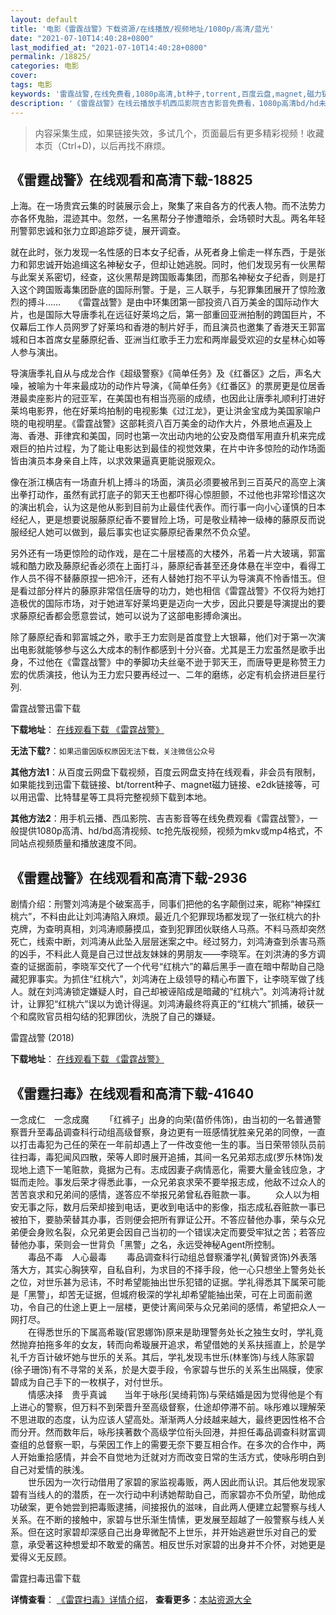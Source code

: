 ```yaml
---
layout: default
title: '电影《雷霆战警》下载资源/在线播放/视频地址/1080p/高清/蓝光'
date: "2021-07-10T14:40:28+0800"
last_modified_at: "2021-07-10T14:40:28+0800"
permalink: /18825/
categories: 电影
cover:
tags: 电影
keywords: '雷霆战警,在线免费看,1080p高清,bt种子,torrent,百度云盘,magnet,磁力链,迅雷下载资源'
description: '《雷霆战警》在线云播放手机西瓜影院吉吉影音免费看，1080p高清bd/hd未删减完整版和tc抢先枪版，mkv/mp4格式，附带bt/torrent种子、magnet/磁力链、百度云盘、网盘资源迅雷下载链接'
---
```


>内容采集生成，如果链接失效，多试几个，页面最后有更多精彩视频！收藏本页（Ctrl+D)，以后再找不麻烦。


## 《雷霆战警》在线观看和高清下载-18825

上海。在一场贵宾云集的时装展示会上，聚集了来自各方的代表人物。而不法势力亦各怀鬼胎，混迹其中。忽然，一名黑帮分子惨遭暗杀，会场顿时大乱。两名年轻刑警郭忠诚和张力立即追踪歹徒，展开调查。</p>就在此时，张力发现一名性感的日本女子纪香，从死者身上偷走一样东西，于是张力和郭忠诚开始追缉这名神秘女子，但却让她逃脱。同时，他们发现另有一伙黑帮与此案关系密切，经查，这伙黑帮是跨国贩毒集团，而那名神秘女子纪香，则是打入这个跨国贩毒集团卧底的国际刑警。于是，三人联手，与犯罪集团展开了惊险激烈的搏斗……　　《雷霆战警》是由中环集团第一部投资八百万美金的国际动作大片，也是国际大导唐季礼在远征好莱坞之后，第一部重回亚洲拍制的跨国巨片，不仅幕后工作人员网罗了好莱坞和香港的制片好手，而且演员也邀集了香港天王郭富城和日本首席女星藤原纪香、亚洲当红歌手王力宏和两岸最受欢迎的女星林心如等人参与演出。</p>导演唐季礼自从与成龙合作《超级警察》《简单任务》及《红番区》之后，声名大噪，被喻为十年来最成功的动作片导演，《简单任务》《红番区》的票房更是位居香港最卖座影片的冠亚军，在美国也有相当亮丽的成绩，也因此让唐季礼顺利打进好莱坞电影界，他在好莱坞拍制的电视影集《过江龙》，更让洪金宝成为美国家喻户晓的电视明星。《雷霆战警》这部耗资八百万美金的动作大片，外景地点遍及上海、香港、菲律宾和美国，同时也第一次出动内地的公安及商借军用直升机来完成艰巨的拍片过程，为了能让电影达到最佳的视觉效果，在片中许多惊险的动作场面皆由演员本身亲自上阵，以求效果逼真更能说服观众。</p>像在浙江横店有一场直升机上搏斗的场面，演员必须要被吊到三百英尺的高空上演出拳打动作，虽然有武打底子的郭天王也都吓得心惊胆颤，不过他也非常珍惜这次的演出机会，认为这是他从影到目前为止最佳代表作。而行事一向小心谨慎的日本经纪人，更是想要说服藤原纪香不要冒险上场，可是敬业精神一级棒的藤原反而说服经纪人她可以做到，最后事实也证实藤原纪香果然不负众望。</p>另外还有一场更惊险的动作戏，是在二十层楼高的大楼外，吊着一片大玻璃，郭富城和酷力欧及藤原纪香必须在上面打斗，藤原纪香甚至还身体悬在半空中，看得工作人员不得不替藤原捏一把冷汗，还有人替她打抱不平认为导演真不怜香惜玉。但是看过部分样片的藤原非常信任唐导的功力，她也相信《雷霆战警》不仅将为她打造极优的国际市场，对于她进军好莱坞更是迈向一大步，因此只要是导演提出的要求藤原纪香都会愿意尝试，她可以说为了这部电影搏命演出。</p>除了藤原纪香和郭富城之外，歌手王力宏则是首度登上大银幕，他们对于第一次演出电影就能够参与这么大成本的制作都感到十分兴奋。尤其是王力宏虽然是歌手出身，不过他在《雷霆战警》中的拳脚功夫丝毫不逊于郭天王，而唐导更是称赞王力宏的优质演技，他认为王力宏只要再经过一、二年的磨练，必定有机会挤进巨星行列.


雷霆战警迅雷下载

**下载地址**： [在线观看下载 《雷霆战警》](https://www.993dy.com//vod-detail-id-24369.html) 


**无法下载?**：`如果迅雷因版权原因无法下载，关注微信公众号 `

**其他方法1**：从百度云网盘下载视频，百度云网盘支持在线观看，非会员有限制，如果能找到迅雷下载链接、bt/torrent种子、magnet磁力链接、e2dk链接等，可以用迅雷、比特彗星等工具将完整视频下载到本地。

**其他方法2**：用手机云播、西瓜影院、吉吉影音等在线免费观看《雷霆战警》，一般提供1080p高清、hd/bd高清视频、tc抢先版视频，视频为mkv或mp4格式，不同站点视频质量和播放速度不同。


## 《雷霆战警》在线观看和高清下载-2936

剧情介绍：刑警刘鸿涛是个破案高手，同事们把他的名字颠倒过来，昵称“神探红桃六”，不料由此让刘鸿涛陷入麻烦。最近几个犯罪现场都发现了一张红桃六的扑克牌，为查明真相，刘鸿涛顺藤摸瓜，查到犯罪团伙联络人马燕。不料马燕却突然死亡，线索中断，刘鸿涛从此坠入层层迷案之中。经过努力，刘鸿涛查到杀害马燕的凶手，不料此人竟是自己过世战友妹妹的男朋友——李晓军。在刘洪涛的多方调查的证据面前，李晓军交代了一个代号“红桃六”的幕后黑手一直在暗中帮助自己隐藏犯罪事实。为抓住“红桃六”，刘鸿涛在上级领导的精心布置下，让李晓军做了线人。就在刘鸿涛锁定嫌疑人时，自己却被诬陷成是暗藏的“红桃六”。刘鸿涛将计就计，让罪犯“红桃六”误以为诡计得逞。刘鸿涛最终将真正的“红桃六”抓捕，破获一个和腐败官员相勾结的犯罪团伙，洗脱了自己的嫌疑。


雷霆战警 (2018)

**下载地址**： [在线观看下载 《雷霆战警》](https://www.btbtdy.me/btdy/dy12694.html) 


## 《雷霆扫毒》在线观看和高清下载-41640

一念成仁　一念成魔 　　「红裤子」出身的向荣(苗侨伟饰)，由当初的一名普通警察晋升至毒品调查科行动组高级督察，身边更有一班感情犹胜亲兄弟的同僚，一直以打击毒犯为己任的荣在一年前却遇上了一件改变他一生的事。当日荣带领队员前往扫毒，毒犯闻风四散，荣等人即时展开追捕，其间一名兄弟郑志成(罗乐林饰)发现地上遗下一笔赃款，竟据为己有。志成因妻子病情恶化，需要大量金钱应急，才铤而走险。事发后荣才得悉此事，一众兄弟哀求荣不要举报志成，他敌不过众人的苦苦哀求和兄弟间的感情，遂答应不举报兄弟曾私吞赃款一事。 　　众人以为相安无事之际，数月后荣却接到电话，更收到电话中的影像，指志成私吞赃款一事已被拍下，要胁荣替其办事，否则便会把所有罪证公开。不答应替他办事，荣与众兄弟便会身败名裂，众兄弟更会因自己当初的一个错误决定而要受牢狱之苦；若答应替他办事，荣则会一世背负「黑警」之名，永远受神秘Agent所控制。<br />　　毒品不毒　人心最毒 　　毒品调查科行动组总督察潘学礼(黄智贤饰)外表落落大方，其实心胸狭窄，自私自利，为求目的不择手段，他一心只想坐上警务处长之位，对世乐甚为忌讳，不时希望能抽出世乐犯错的证据。学礼得悉其下属荣可能是「黑警」，却苦无证据，但城府极深的学礼却希望能抽出荣，可在上司面前邀功，令自己的仕途上更上一层楼，更使计离间荣与众兄弟间的感情，希望把众人一网打尽。<br />　　在得悉世乐的下属高希璇(官恩娜饰)原来是助理警务处长之独生女时，学礼竟然抛弃拍拖多年的女友，转而向希璇展开追求，希望借她的关系扶摇直上，於是学礼千方百计破坏她与世乐的关系。其后，学礼发现韦世乐(林峯饰)与线人陈家碧(徐子珊饰)有不寻常的关系，於是大耍手段，令家碧与世乐的关系生出隔膜，使家碧成为自己手下的一枚棋子，对付世乐。<br />　　情感决择　贵乎真诚　　当年于咏彤(吴绮莉饰)与荣结婚是因为觉得他是个有上进心的警察，但万料不到荣晋升至高级督察，仕途却停滞不前。咏彤难以理解荣不思进取的态度，认为应该人望高处。渐渐两人分歧越来越大，最终更因性格不合而分开。然而数年后，咏彤挟著数个高级学位衔头回港，并担任毒品调查科财富调查组的总督察一职，与荣因工作上的需要无奈下要互相合作。在多次的合作中，两人开始重拾感情，并会不自觉地为迁就对方而改变日常的生活方式，使咏彤明白到自己对爱情的肤浅。<br />　　世乐因为一次行动借用了家碧的家监视毒贩，两人因此而认识。其后他发现家碧有当线人的的潜质，在一次行动中利诱她帮助自己，而家碧亦不负所望，助他成功破案，更令她尝到把毒贩逮捕，间接报仇的滋味，自此两人便建立起警察与线人关系。在不断的接触中，家碧与世乐渐生情愫，更发展至超越了一般警察与线人关系。但在这时家碧却深感自己出身卑微配不上世乐，并开始逃避世乐对自己的爱意，承受著这种想爱却不敢爱的痛苦。相反世乐对家碧的出身并不介怀，对她更是爱得义无反顾。<br />


雷霆扫毒迅雷下载

**详情查看**： [《雷霆扫毒》详情介绍](/movie/41640/)， **查看更多**：[本站资源大全](/movie/t/all/)

